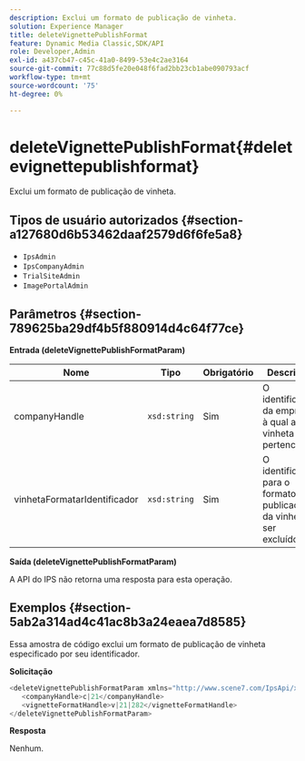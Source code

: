```yaml
---
description: Exclui um formato de publicação de vinheta.
solution: Experience Manager
title: deleteVignettePublishFormat
feature: Dynamic Media Classic,SDK/API
role: Developer,Admin
exl-id: a437cb47-c45c-41a0-8499-53e4c2ae3164
source-git-commit: 77c88d5fe20e048f6fad2bb23cb1abe090793acf
workflow-type: tm+mt
source-wordcount: '75'
ht-degree: 0%

---
```


# deleteVignettePublishFormat{#deletevignettepublishformat}

Exclui um formato de publicação de vinheta.

## Tipos de usuário autorizados {#section-a127680d6b53462daaf2579d6f6fe5a8}

* `IpsAdmin`
* `IpsCompanyAdmin`
* `TrialSiteAdmin`
* `ImagePortalAdmin`

## Parâmetros {#section-789625ba29df4b5f880914d4c64f77ce}

**Entrada (deleteVignettePublishFormatParam)**

| Nome | Tipo | Obrigatório | Descrição |
|---|---|---|---|
| companyHandle | `xsd:string` | Sim | O identificador da empresa à qual a vinheta pertence. |
| vinhetaFormatarIdentificador | `xsd:string` | Sim | O identificador para o formato de publicação da vinheta a ser excluído. |

**Saída (deleteVignettePublishFormatParam)**

A API do IPS não retorna uma resposta para esta operação.

## Exemplos {#section-5ab2a314ad4c41ac8b3a24eaea7d8585}

Essa amostra de código exclui um formato de publicação de vinheta especificado por seu identificador.

**Solicitação**

```java
<deleteVignettePublishFormatParam xmlns="http://www.scene7.com/IpsApi/xsd/2008-01-15">
   <companyHandle>c|21</companyHandle>
   <vignetteFormatHandle>v|21|282</vignetteFormatHandle>
</deleteVignettePublishFormatParam>
```

**Resposta**

Nenhum.
